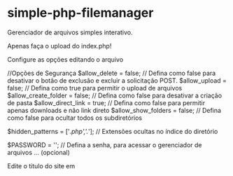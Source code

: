 # simple-php-filemanager

Gerenciador de arquivos simples interativo.

Apenas faça o upload do index.php!

Configure as opções editando o arquivo

//Opções de Segurança
$allow_delete = false; // Defina como false para desativar o botão de exclusão e excluir a solicitação POST.
$allow_upload = false; // Defina como true para permitir o upload de arquivos
$allow_create_folder = false; // Defina como false para desativar a criação de pasta
$allow_direct_link = true; // Defina como false para permitir apenas downloads e não link direto
$allow_show_folders = false; // Defina como false para ocultar todos os subdiretórios

$hidden_patterns = ['*.php','.*']; // Extensões ocultas no índice do diretório

$PASSWORD = '';  // Defina a senha, para acessar o gerenciador de arquivos ... (opcional)


Edite o titulo do site em <title>

